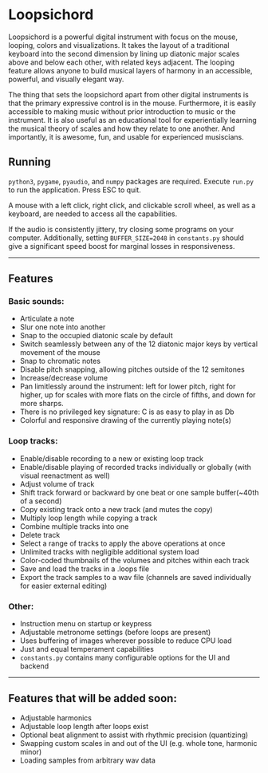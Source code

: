 # Loopsichord

Loopsichord is a powerful digital instrument with focus on the mouse, looping, colors and visualizations. It takes the layout of a traditional keyboard into the second dimension by lining up diatonic major scales above and below each other, with related keys adjacent. The looping feature allows anyone to build musical layers of harmony in an accessible, powerful, and visually elegant way.

The thing that sets the loopsichord apart from other digital instruments is that the primary expressive control is in the mouse. Furthermore, it is easily accessible to making music without prior introduction to music or the instrument. It is also useful as an educational tool for experientially learning the musical theory of scales and how they relate to one another. And importantly, it is awesome, fun, and usable for experienced musiscians.

## Running

```python3```, ```pygame```, ```pyaudio```, and ```numpy``` packages are required. Execute ```run.py``` to run the application. Press ESC to quit.

A mouse with a left click, right click, and clickable scroll wheel, as well as a keyboard, are needed to access all the capabilities.

If the audio is consistently jittery, try closing some programs on your computer. Additionally, setting ```BUFFER_SIZE=2048``` in ```constants.py``` should give a significant speed boost for marginal losses in responsiveness.

---

## Features
### Basic sounds:
 - Articulate a note
 - Slur one note into another
 - Snap to the occupied diatonic scale by default
 - Switch seamlessly between any of the 12 diatonic major keys by vertical movement of the mouse
 - Snap to chromatic notes
 - Disable pitch snapping, allowing pitches outside of the 12 semitones
 - Increase/decrease volume
 - Pan limitlessly around the instrument: left for lower pitch, right for higher, up for scales with more flats on the circle of fifths, and down for more sharps. 
 - There is no privileged key signature: C is as easy to play in as Db
 - Colorful and responsive drawing of the currently playing note(s)
### Loop tracks:
 - Enable/disable recording to a new or existing loop track
 - Enable/disable playing of recorded tracks individually or globally (with visual reenactment as well)
 - Adjust volume of track
 - Shift track forward or backward by one beat or one sample buffer(~40th of a second)
 - Copy existing track onto a new track (and mutes the copy)
 - Multiply loop length while copying a track
 - Combine multiple tracks into one
 - Delete track
 - Select a range of tracks to apply the above operations at once
 - Unlimited tracks with negligible additional system load
 - Color-coded thumbnails of the volumes and pitches within each track
 - Save and load the tracks in a .loops file
 - Export the track samples to a wav file (channels are saved individually for easier external editing)
### Other:
 - Instruction menu on startup or keypress
 - Adjustable metronome settings (before loops are present)
 - Uses buffering of images wherever possible to reduce CPU load
 - Just and equal temperament capabilities
 - ```constants.py``` contains many configurable options for the UI and backend
 
 ---
 
## Features that will be added soon:
 - Adjustable harmonics
 - Adjustable loop length after loops exist
 - Optional beat alignment to assist with rhythmic precision (quantizing)
 - Swapping custom scales in and out of the UI (e.g. whole tone, harmonic minor)
 - Loading samples from arbitrary wav data


